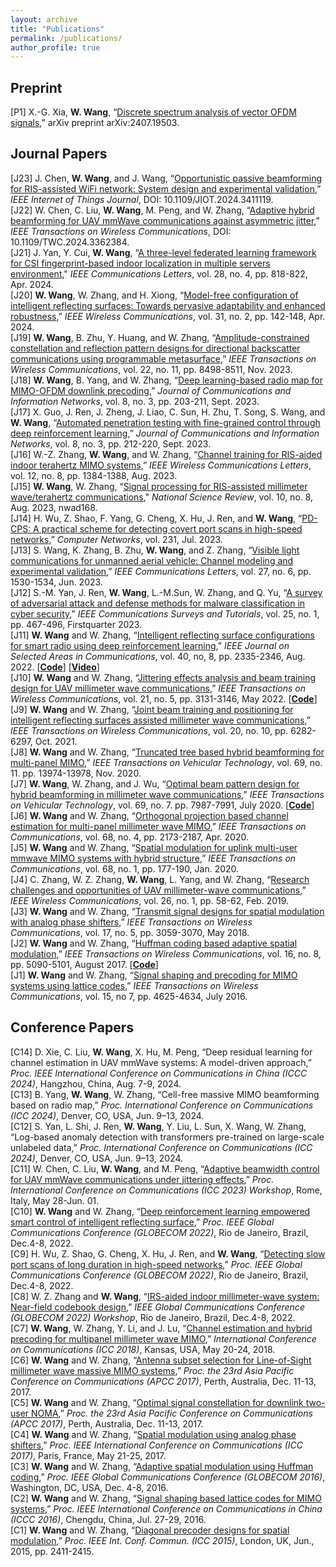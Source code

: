 ```yaml
---
layout: archive
title: "Publications"
permalink: /publications/
author_profile: true
---
```

Preprint
------
[P1] X.-G. Xia, **W. Wang**, “[Discrete spectrum analysis of vector OFDM signals](https://arxiv.org/pdf/2407.19503),” arXiv preprint arXiv:2407.19503.

Journal Papers 
------
[J23] J. Chen, **W. Wang**, and J. Wang, “[Opportunistic passive beamforming for RIS-assisted WiFi network: System design and experimental validation](https://ieeexplore.ieee.org/document/10552124),” *IEEE Internet of Things Journal*, DOI: 10.1109/JIOT.2024.3411119. <br>
[J22] W. Chen, C. Liu, **W. Wang**, M. Peng, and W. Zhang, “[Adaptive hybrid beamforming for UAV mmWave communications against asymmetric jitter](https://ieeexplore.ieee.org/document/10436051),” *IEEE Transactions on Wireless Communications*, DOI: 10.1109/TWC.2024.3362384. <br>
[J21] J. Yan, Y. Cui, **W. Wang**, “[A three-level federated learning framework for CSI fingerprint-based indoor localization in multiple servers environment](https://ieeexplore.ieee.org/document/10412104)," *IEEE Communications Letters*, vol. 28, no. 4, pp. 818-822, Apr. 2024. <br>
[J20] **W. Wang**, W. Zhang, and H. Xiong, “[Model-free configuration of intelligent reflecting surfaces: Towards pervasive adaptability and enhanced robustness](https://ieeexplore.ieee.org/document/10049303),” *IEEE Wireless Communications*, vol. 31, no. 2, pp. 142-148, Apr. 2024. <br>
[J19] **W. Wang**, B. Zhu, Y. Huang, and W. Zhang, “[Amplitude-constrained constellation and reflection pattern designs for directional backscatter communications using programmable metasurface](https://ieeexplore.ieee.org/document/10097675),”  *IEEE Transactions on Wireless Communications*, vol. 22, no. 11, pp. 8498-8511, Nov. 2023. <br>
[J18] **W. Wang**, B. Yang, and W. Zhang, “[Deep learning-based radio map for MIMO-OFDM downlink precoding](https://ieeexplore.ieee.org/document/10272348),”  *Journal of Communications and Information Networks*, vol. 8, no. 3, pp. 203-211, Sept. 2023. <br>
[J17] X. Guo, J. Ren, J. Zheng, J. Liao, C. Sun, H. Zhu, T. Song, S. Wang, and **W. Wang**, “[Automated penetration testing with fine-grained control through deep reinforcement learning](https://ieeexplore.ieee.org/document/10272349),” *Journal of Communications and Information Networks*, vol. 8, no. 3, pp. 212-220, Sept. 2023. <br>
[J16] W.-Z. Zhang, **W. Wang**, and W. Zhang, “[Channel training for RIS-aided indoor terahertz MIMO systems,](https://ieeexplore.ieee.org/abstract/document/10123013)” *IEEE Wireless Communications Letters*, vol. 12, no. 8, pp. 1384-1388, Aug. 2023. <br>
[J15] **W. Wang**, W. Zhang, “[Signal processing for RIS-assisted millimeter wave/terahertz communications](https://academic.oup.com/nsr/advance-article-abstract/doi/10.1093/nsr/nwad168/7190655)," *National Science Review*, vol. 10, no. 8, Aug. 2023, nwad168. <br>
[J14] H. Wu, Z. Shao, F. Yang, G. Cheng, X. Hu, J. Ren, and **W. Wang**, “[PD-CPS: A practical scheme for detecting covert port scans in high-speed networks](https://doi.org/10.1016/j.comnet.2023.109825),”
*Computer Networks*, vol. 231, Jul. 2023. <br>
[J13] S. Wang, K. Zhang, B. Zhu, **W. Wang**, and Z. Zhang, “[Visible light communications for unmanned aerial vehicle: Channel modeling and experimental validation](https://ieeexplore.ieee.org/document/10103523),” *IEEE Communications Letters*, vol. 27, no. 6, pp. 1530-1534, Jun. 2023. <br>
[J12] S.-M. Yan, J. Ren, **W. Wang**, L.-M.Sun, W. Zhang, and Q. Yu, “[A survey of adversarial attack and defense methods for malware classification in cyber security](https://ieeexplore.ieee.org/document/9964330),” *IEEE Communications Surveys and Tutorials*, vol. 25, no. 1, pp. 467-496, Firstquarter 2023. <br>
[J11] **W. Wang** and W. Zhang, “[Intelligent reflecting surface configurations for smart radio using deep reinforcement learning](https://ieeexplore.ieee.org/document/9794416),” *IEEE Journal on Selected Areas in Communications*, vol. 40, no, 8, pp. 2335-2346, Aug. 2022. [[**Code**](https://github.com/WeiWang-WYS/IRSconfigurationDRL)] [[**Video**](https://weiwang-wys.github.io/talks/2022-12-7-talk)]<br>
[J10] **W. Wang** and W. Zhang, “[Jittering effects analysis and beam training design for UAV millimeter wave communications](https://ieeexplore.ieee.org/document/9573459),” *IEEE Transactions on Wireless Communications*, vol. 21, no. 5, pp. 3131-3146, May 2022. [[**Code**](https://github.com/WeiWang-WYS/Near-Field_Far-Field)]<br>
[J9] **W. Wang** and W. Zhang, “[Joint beam training and positioning for intelligent reflecting surfaces assisted millimeter wave communications](https://ieeexplore.ieee.org/document/9410435),” *IEEE Transactions on Wireless Communications*, vol. 20, no. 10, pp. 6282-6297, Oct. 2021. <br>
[J8] **W. Wang** and W. Zhang, “[Truncated tree based hybrid beamforming for multi-panel MIMO](https://ieeexplore.ieee.org/document/9199129/),” *IEEE Transactions on Vehicular Technology*, vol. 69, no. 11. pp. 13974-13978, Nov. 2020. <br>
[J7] **W. Wang**, W. Zhang, and J. Wu, “[Optimal beam pattern design for hybrid beamforming in millimeter wave communications](https://ieeexplore.ieee.org/document/9086134),” *IEEE Transactions on Vehicular Technology*, vol. 69, no. 7. pp. 7987-7991, July 2020. [[**Code**](https://github.com/WeiWang-WYS/BeamPatternDesign)] <br>
[J6] **W. Wang** and W. Zhang, “[Orthogonal projection based channel estimation for multi-panel millimeter wave MIMO](https://ieeexplore.ieee.org/document/8955809),” *IEEE Transactions on Communications*, vol. 68, no. 4, pp. 2173-2187, Apr. 2020. <br>
[J5] **W. Wang** and W. Zhang, “[Spatial modulation for uplink multi-user mmwave MIMO systems with hybrid structure](https://ieeexplore.ieee.org/document/8876878/),” *IEEE Transactions on Communications*, vol. 68, no. 1, pp. 177-190, Jan. 2020. <br>
[J4] C. Zhang, W. Z. Zhang, **W. Wang**, L. Yang, and W. Zhang, “[Research challenges and opportunities of UAV millimeter-wave communications](https://ieeexplore.ieee.org/document/8641426/),” *IEEE Wireless Communications*, vol. 26, no. 1, pp. 58-62, Feb. 2019. <br>
[J3] **W. Wang** and W. Zhang, “[Transmit signal designs for spatial modulation with analog phase shifters](http://ieeexplore.ieee.org/document/8299577/),” *IEEE Transactions on Wireless Communications*, vol. 17, no. 5, pp. 3059-3070, May 2018. <br>
[J2] **W. Wang** and W. Zhang, “[Huffman coding based adaptive spatial modulation](http://ieeexplore.ieee.org/document/7933242/),” *IEEE Transactions on Wireless Communications*, vol. 16, no. 8, pp. 5090-5101, August 2017. [[**Code**](https://github.com/WeiWang-WYS/Huffman-coding-based-adaptive-spatial-modulation)] <br>
[J1] **W. Wang** and W. Zhang, “[Signal shaping and precoding for MIMO systems using lattice codes](http://ieeexplore.ieee.org/xpl/articleDetails.jsp?arnumber=7435312),” *IEEE Transactions on Wireless Communications*, vol. 15, no 7, pp. 4625-4634, July 2016. <br>

Conference Papers
------
[C14] D. Xie,  C. Liu, **W. Wang**, X. Hu, M. Peng, “Deep residual learning for channel estimation in UAV mmWave systems: A model-driven approach,” *Proc. IEEE International Conference on Communications in China (ICCC 2024)*, Hangzhou, China, Aug. 7-9, 2024.  <br>
[C13] B. Yang, **W. Wang**, W. Zhang, “Cell-free massive MIMO beamforming based on radio map,” *Proc. International Conference on Communications (ICC 2024)*, Denver, CO, USA, Jun.  9–13, 2024. <br>
[C12] S. Yan, L. Shi, J. Ren, **W. Wang**, Y. Liu, L. Sun, X. Wang, W. Zhang, “Log-based anomaly detection with transformers pre-trained on large-scale unlabeled data,” *Proc. International Conference on Communications (ICC 2024)*, Denver, CO, USA, Jun.  9–13, 2024. <br>
[C11] W. Chen, C. Liu, **W. Wang**, and M. Peng, “[Adaptive beamwidth control for UAV mmWave communications under jittering effects](https://ieeexplore.ieee.org/document/10283724),” *Proc. International Conference on Communications (ICC 2023) Workshop*, Rome, Italy,  May 28-Jun. 01. <br>
[C10] **W. Wang** and W. Zhang, “[Deep reinforcement learning empowered smart control of intelligent reflecting surface](https://ieeexplore.ieee.org/document/10000897/),” *Proc. IEEE Global Communications Conference (GLOBECOM 2022)*, Rio de Janeiro, Brazil, Dec.4-8, 2022. <br>
[C9] H. Wu, Z. Shao, G. Cheng, X. Hu, J. Ren, and **W. Wang**, “[Detecting slow port scans of long duration in high-speed networks](https://ieeexplore.ieee.org/document/10001708/),” *Proc. IEEE Global Communications Conference (GLOBECOM 2022)*, Rio de Janeiro, Brazil, Dec.4-8, 2022. <br>
[C8] W. Z. Zhang and **W. Wang**, “[IRS-aided indoor millimeter-wave system: Near-field codebook design](https://ieeexplore.ieee.org/document/10008623/),” *IEEE Global Communications Conference (GLOBECOM 2022) Workshop*, Rio de Janeiro, Brazil, Dec.4-8, 2022. <br>
[C7] **W. Wang**, W. Zhang, Y. Li, and J. Lu, “[Channel estimation and hybrid precoding for multipanel millimeter wave MIMO](https://ieeexplore.ieee.org/document/8422137),” *International Conference on Communications (ICC 2018)*, Kansas, USA, May 20-24, 2018. <br>
[C6] **W. Wang** and W. Zhang, “[Antenna subset selection for Line-of-Sight millimeter wave massive MIMO systems](https://ieeexplore.ieee.org/document/8304064/),” *Proc. the 23rd Asia Pacific Conference on Communications (APCC 2017)*, Perth, Australia, Dec. 11-13, 2017. <br>
[C5] **W. Wang** and W. Zhang, “[Optimal signal constellation for downlink two-user NOMA](http://ieeexplore.ieee.org/document/8304063/),” *Proc. the 23rd Asia Pacific Conference on Communications (APCC 2017)*, Perth, Australia, Dec. 11-13, 2017. <br>
[C4] **W. Wang** and W. Zhang, “[Spatial modulation using analog phase shifters](http://ieeexplore.ieee.org/xpl/articleDetails.jsp?arnumber=7997057),” *Proc. IEEE International Conference on Communications (ICC 2017)*, Paris, France, May 21-25, 2017. <br>
[C3] **W. Wang** and W. Zhang, “[Adaptive spatial modulation using Huffman coding](http://ieeexplore.ieee.org/xpl/articleDetails.jsp?arnumber=7841569),” *Proc. IEEE Global Communications Conference (GLOBECOM 2016)*, Washington, DC, USA, Dec. 4-8, 2016. <br>
[C2] **W. Wang** and W. Zhang, “[Signal shaping based lattice codes for MIMO systems](http://ieeexplore.ieee.org/xpl/articleDetails.jsp?arnumber=7636808),” *Proc. IEEE International Conference on Communications in China (ICCC 2016)*, Chengdu, China, Jul. 27-29, 2016. <br>
[C1] **W. Wang** and W. Zhang, “[Diagonal precoder designs for spatial modulation](http://ieeexplore.ieee.org/xpl/articleDetails.jsp?arnumber=7248686),” *Proc. IEEE Int. Conf. Commun. (ICC 2015)*, London, UK, Jun., 2015, pp. 2411-2415. <br>

